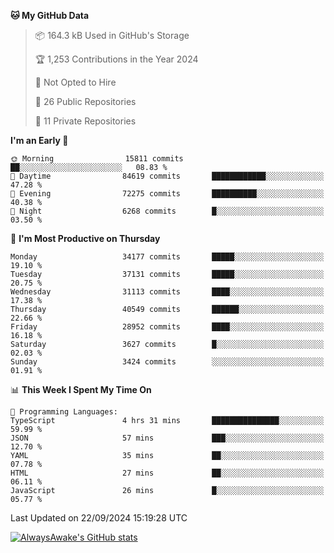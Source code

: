<!--START_SECTION:waka-->
**🐱 My GitHub Data** 

> 📦 164.3 kB Used in GitHub's Storage 
 > 
> 🏆 1,253 Contributions in the Year 2024
 > 
> 🚫 Not Opted to Hire
 > 
> 📜 26 Public Repositories 
 > 
> 🔑 11 Private Repositories 
 > 
**I'm an Early 🐤** 

```text
🌞 Morning                15811 commits       ██░░░░░░░░░░░░░░░░░░░░░░░   08.83 % 
🌆 Daytime                84619 commits       ████████████░░░░░░░░░░░░░   47.28 % 
🌃 Evening                72275 commits       ██████████░░░░░░░░░░░░░░░   40.38 % 
🌙 Night                  6268 commits        █░░░░░░░░░░░░░░░░░░░░░░░░   03.50 % 
```
📅 **I'm Most Productive on Thursday** 

```text
Monday                   34177 commits       █████░░░░░░░░░░░░░░░░░░░░   19.10 % 
Tuesday                  37131 commits       █████░░░░░░░░░░░░░░░░░░░░   20.75 % 
Wednesday                31113 commits       ████░░░░░░░░░░░░░░░░░░░░░   17.38 % 
Thursday                 40549 commits       ██████░░░░░░░░░░░░░░░░░░░   22.66 % 
Friday                   28952 commits       ████░░░░░░░░░░░░░░░░░░░░░   16.18 % 
Saturday                 3627 commits        █░░░░░░░░░░░░░░░░░░░░░░░░   02.03 % 
Sunday                   3424 commits        ░░░░░░░░░░░░░░░░░░░░░░░░░   01.91 % 
```


📊 **This Week I Spent My Time On** 

```text
💬 Programming Languages: 
TypeScript               4 hrs 31 mins       ███████████████░░░░░░░░░░   59.99 % 
JSON                     57 mins             ███░░░░░░░░░░░░░░░░░░░░░░   12.70 % 
YAML                     35 mins             ██░░░░░░░░░░░░░░░░░░░░░░░   07.78 % 
HTML                     27 mins             ██░░░░░░░░░░░░░░░░░░░░░░░   06.11 % 
JavaScript               26 mins             █░░░░░░░░░░░░░░░░░░░░░░░░   05.77 % 
```


 Last Updated on 22/09/2024 15:19:28 UTC
<!--END_SECTION:waka-->

[![AlwaysAwake's GitHub stats](https://github-readme-stats.vercel.app/api?username=AlwaysAwake&show_icons=true&theme=github_dark&count_private=true)](https://github.com/AlwaysAwake/AlwaysAwake)
